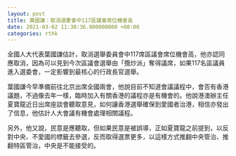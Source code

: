```yaml
---
layout: post
title: 葉國謙：取消選委會中117區議會席位機會高
date: 2021-03-02 11:30:36.000000000 +08:00
categories: rthk
---
```


全國人大代表葉國謙估計，取消選舉委員會中117席區議會席位機會高，他亦認同應取消，因為可以見到今次區議會選舉由「攬炒派」奪得議席，如果117名區議員進入選委會，一定影響到最核心的行政長官選舉。

葉國謙今早準備前往北京出席全國兩會，他說目前不知道會議議程中，會否有香港議題，不過像去年一樣，臨時加入有關香港的議程亦是有機會的。他說港澳辦主任夏寶龍近日出席座談會聽取意見，如何讓香港選舉確保到愛國者治港，相信亦發出了信息，他估計人大會議有機會處理相關議程。

另外，他又說，民意是應聽取，但如果民意是被誤導，正如夏寶龍之前提到，以反對中央、不愛國的標籤去參選，反而取得選票更多，以這樣方式推翻中央管治、推翻特區管治，中央是不能接受的。
